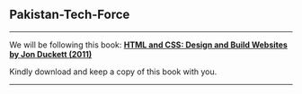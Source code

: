 ## Pakistan-Tech-Force

---

We will be following this book:
**[HTML and CSS: Design and Build Websites by Jon Duckett (2011)](https://sites.math.duke.edu/courses/math_everywhere/assets/techRefs/HTML%20and%20CSS-%20Design%20and%20Build%20Websites_Jon%20Duckett_2011.pdf)**

Kindly download and keep a copy of this book with you.

---
